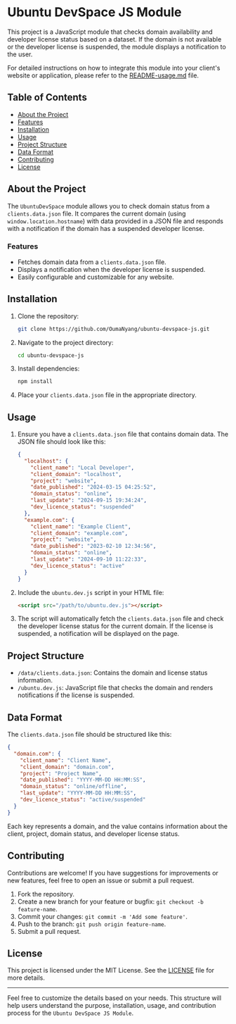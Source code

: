 # Ubuntu DevSpace JS Module

This project is a JavaScript module that checks domain availability and developer license status based on a dataset. If the domain is not available or the developer license is suspended, the module displays a notification to the user.

For detailed instructions on how to integrate this module into your client's website or application, please refer to the [README-usage.md](README-usage.md) file.

## Table of Contents

- [About the Project](#about-the-project)
- [Features](#features)
- [Installation](#installation)
- [Usage](#usage)
- [Project Structure](#project-structure)
- [Data Format](#data-format)
- [Contributing](#contributing)
- [License](#license)

## About the Project

The `UbuntuDevSpace` module allows you to check domain status from a `clients.data.json` file. It compares the current domain (using `window.location.hostname`) with data provided in a JSON file and responds with a notification if the domain has a suspended developer license.

### Features

- Fetches domain data from a `clients.data.json` file.
- Displays a notification when the developer license is suspended.
- Easily configurable and customizable for any website.

## Installation

1. Clone the repository:

   ```bash
   git clone https://github.com/OumaNyang/ubuntu-devspace-js.git
   ```

2. Navigate to the project directory:

   ```bash
   cd ubuntu-devspace-js
   ```

3. Install dependencies:

   ```bash
   npm install
   ```

4. Place your `clients.data.json` file in the appropriate directory.

## Usage

1. Ensure you have a `clients.data.json` file that contains domain data. The JSON file should look like this:

   ```json
   {
     "localhost": {
       "client_name": "Local Developer",
       "client_domain": "localhost",
       "project": "website",
       "date_published": "2024-03-15 04:25:52",
       "domain_status": "online",
       "last_update": "2024-09-15 19:34:24",
       "dev_licence_status": "suspended"
     },
     "example.com": {
       "client_name": "Example Client",
       "client_domain": "example.com",
       "project": "website",
       "date_published": "2023-02-10 12:34:56",
       "domain_status": "online",
       "last_update": "2024-09-10 11:22:33",
       "dev_licence_status": "active"
     }
   }
   ```

2. Include the `ubuntu.dev.js` script in your HTML file:

   ```html
   <script src="/path/to/ubuntu.dev.js"></script>
   ```

3. The script will automatically fetch the `clients.data.json` file and check the developer license status for the current domain. If the license is suspended, a notification will be displayed on the page.

## Project Structure

- `/data/clients.data.json`: Contains the domain and license status information.
- `/ubuntu.dev.js`: JavaScript file that checks the domain and renders notifications if the license is suspended.

## Data Format

The `clients.data.json` file should be structured like this:

```json
{
  "domain.com": {
    "client_name": "Client Name",
    "client_domain": "domain.com",
    "project": "Project Name",
    "date_published": "YYYY-MM-DD HH:MM:SS",
    "domain_status": "online/offline",
    "last_update": "YYYY-MM-DD HH:MM:SS",
    "dev_licence_status": "active/suspended"
  }
}
```

Each key represents a domain, and the value contains information about the client, project, domain status, and developer license status.

## Contributing

Contributions are welcome! If you have suggestions for improvements or new features, feel free to open an issue or submit a pull request.

1. Fork the repository.
2. Create a new branch for your feature or bugfix: `git checkout -b feature-name`.
3. Commit your changes: `git commit -m 'Add some feature'`.
4. Push to the branch: `git push origin feature-name`.
5. Submit a pull request.

## License

This project is licensed under the MIT License. See the [LICENSE](LICENSE) file for more details.

---

Feel free to customize the details based on your needs. This structure will help users understand the purpose, installation, usage, and contribution process for the `Ubuntu DevSpace JS Module`.